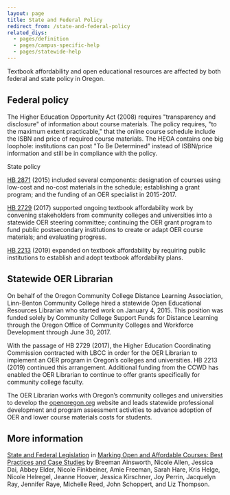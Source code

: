 ```yaml
---
layout: page
title: State and Federal Policy
redirect_from: /state-and-federal-policy
related_diys:
  - pages/definition
  - pages/campus-specific-help
  - pages/statewide-help
---
```



Textbook affordability and open educational resources are affected by both federal and state policy in Oregon.

## Federal policy

The Higher Education Opportunity Act (2008) requires "transparency and disclosure" of information about course
materials. The policy requires, "to the maximum extent practicable," that the online course schedule include
the ISBN and price of required course materials. The HEOA contains one big loophole: institutions can post
"To Be Determined" instead of ISBN/price information and still be in compliance with the policy.

State policy

[HB 2871](https://olis.leg.state.or.us/liz/2015R1/Downloads/MeasureDocument/HB2871/Enrolled) (2015) included
several components: designation of courses using low-cost and no-cost materials in the schedule; establishing
a grant program; and the funding of an OER specialist in 2015-2017.

[HB 2729](https://olis.leg.state.or.us/liz/2017R1/Downloads/MeasureDocument/HB2729/Enrolled) (2017) supported
ongoing textbook affordability work by convening stakeholders from community colleges and universities into a
statewide OER steering committee; continuing the OER grant program to fund public postsecondary institutions to
create or adapt OER course materials; and evaluating progress.

[HB 2213](https://olis.leg.state.or.us/liz/2019R1/Downloads/MeasureDocument/HB2213/Enrolled) (2019) expanded on
textbook affordability by requiring public institutions to establish and adopt textbook affordability plans.

## Statewide OER Librarian

On behalf of the Oregon Community College Distance Learning Association, Linn-Benton Community College hired a
statewide Open Educational Resources Librarian who started work on January 4, 2015. This position was funded
solely by Community College Support Funds for Distance Learning through the Oregon Office of Community Colleges
and Workforce Development through June 30, 2017.

With the passage of HB 2729 (2017), the Higher Education Coordinating Commission contracted with LBCC in order
for the OER Librarian to implement an OER program in Oregon’s colleges and universities. HB 2213 (2019)
continued this arrangement. Additional funding from the CCWD has enabled the OER Librarian to continue to
offer grants specifically for community college faculty.

The OER Librarian works with Oregon’s community colleges and universities to develop the
[openoregon.org](https://openoregon.org/) website and leads statewide professional development and program
assessment activities to advance adoption of OER and lower course materials costs for students.

## More information

[State and Federal Legislation](https://uta.pressbooks.pub/markingopenandaffordablecourses/chapter/state-and-federal-legislation/)
in [Marking Open and Affordable Courses: Best Practices and Case Studies](https://uta.pressbooks.pub/markingopenandaffordablecourses/)
by Breeman Ainsworth, Nicole Allen, Jessica Dai, Abbey Elder, Nicole Finkbeiner, Amie Freeman, Sarah Hare,
Kris Helge, Nicole Helregel, Jeanne Hoover, Jessica Kirschner, Joy Perrin, Jacquelyn Ray, Jennifer Raye,
Michelle Reed, John Schoppert, and Liz Thompson.
